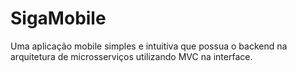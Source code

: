 # SigaMobile
Uma aplicação mobile simples e intuitiva que possua o backend na arquitetura de microsserviços utilizando MVC na interface.
